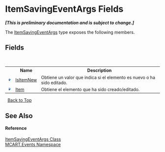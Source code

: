 # ItemSavingEventArgs Fields
 _**\[This is preliminary documentation and is subject to change.\]**_

The <a href="0ff5c00d-02c3-8b74-cd71-2c33737126e6">ItemSavingEventArgs</a> type exposes the following members.


## Fields
&nbsp;<table><tr><th></th><th>Name</th><th>Description</th></tr><tr><td>![Public field](media/pubfield.gif "Public field")</td><td><a href="6a522355-974d-0cce-1414-9bc7053db397">IsItemNew</a></td><td>
Obtiene un valor que indica si el elemento es nuevo o ha sido editado.</td></tr><tr><td>![Public field](media/pubfield.gif "Public field")</td><td><a href="09fc970a-66f5-06f3-f442-06c11d2b866b">Item</a></td><td>
Obtiene el elemento que ha sido creado/editado.</td></tr></table>&nbsp;
<a href="#itemsavingeventargs-fields">Back to Top</a>

## See Also


#### Reference
<a href="0ff5c00d-02c3-8b74-cd71-2c33737126e6">ItemSavingEventArgs Class</a><br /><a href="e063e014-3886-09dc-6bff-1da9132b73cc">MCART.Events Namespace</a><br />